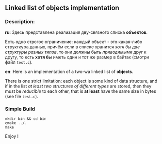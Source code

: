 ## Linked list of objects implementation

### Description:

**ru**:
Здесь представлена реализация дву-связного списка **объектов**.

Есть одно строгое ограничение: каждый объект - это какая-либо структкура данных, причём если в списке
хранится *хотя бы две структуры разных типов*, то они должны быть *приводимыми* друг к другу, то есть
**хотя бы** иметь один и тот же размер в байтах (смотри файл `test.c`).


**en**:
Here is an implementation of a two-wa linked list of **objects**.

There is one strict limitation: each object is some kind of data structure, and if in the list
*at least two structures of different types* are stored, then they must be *reducible* to each other, that is
**at least** have the same size in bytes (see file `test.c`).

### Simple Build
```
mkdir bin && cd bin
cmake ../.
make
```

Enjoy !